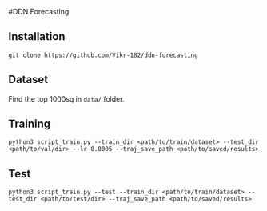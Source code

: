 #DDN Forecasting

## Installation
```
git clone https://github.com/Vikr-182/ddn-forecasting
```

## Dataset
Find the top 1000sq in `data/` folder.

## Training
```
python3 script_train.py --train_dir <path/to/train/dataset> --test_dir <path/to/val/dir> --lr 0.0005 --traj_save_path <path/to/saved/results>
```

## Test
```
python3 script_train.py --test --train_dir <path/to/train/dataset> --test_dir <path/to/test/dir> --traj_save_path <path/to/saved/results>
```
